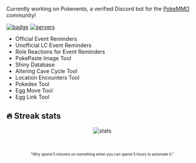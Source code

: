 
Currently working on Pokevents, a verified Discord bot for the [PokeMMO](https://forums.pokemmo.com) community!  

[<img alt="badge" src="https://img.shields.io/badge/dynamic/json?url=https%3A%2F%2Fdiscord.bots.gg%2Fapi%2Fv1%2Fbots%2F731734090365141062&query=%24.status&style=for-the-badge&logo=discord&logoColor=7289da&label=Pok%C3%A9vents%237341&labelColor=2c2f33&color=7289da" />](https://discord.com/api/oauth2/authorize?client_id=731734090365141062&permissions=2147871808&redirect_uri=https%3A%2F%2Fdiscord.com%2Fapi%2Foauth2%2Fauthorize%3Fclient_id%3D731734090365141062%26permissions%3D2147871808%26redirect_uri%3Dhttps%253A%252F%252Flocalhost%253A3000%252Fauth%252Fredirect%26scope%3Dbot%2520app&scope=bot%20applications.commands) [<img alt="servers" src="https://img.shields.io/badge/dynamic/json?url=https%3A%2F%2Fdiscord.bots.gg%2Fapi%2Fv1%2Fbots%2F731734090365141062&query=%24.guildCount&style=for-the-badge&label=Servers&labelColor=2c2f33&color=7289da" />](https://discord.com/api/oauth2/authorize?client_id=731734090365141062&permissions=2147871808&redirect_uri=https%3A%2F%2Fdiscord.com%2Fapi%2Foauth2%2Fauthorize%3Fclient_id%3D731734090365141062%26permissions%3D2147871808%26redirect_uri%3Dhttps%253A%252F%252Flocalhost%253A3000%252Fauth%252Fredirect%26scope%3Dbot%2520app&scope=bot%20applications.commands)
  
  - Official Event Reminders
  - Unofficial LC Event Reminders
  - Role Reactions for Event Reminders
  - PokePaste Image Tool
  - Shiny Database
  - Altering Cave Cycle Tool
  - Location Encounters Tool
  - Pokedex Tool
  - Egg Move Tool
  - Egg Link Tool

## 🔥 Streak stats
<div align="center">
  <img alt="stats" src="https://github-readme-streak-stats.herokuapp.com/?user=seth-revz&theme=dark&date_format=M%20j%5B%2C%20Y%5D&fire=DD140B)">  
</div><br>

<br>
<p align="center"><sub><sup>"Why spend 5 minutes on something when you can spend 5 hours to automate it."</sup></sub></p>
